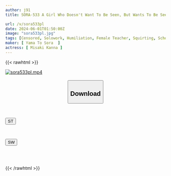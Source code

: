 ```yaml
---
author: j91
title: SORA-533 A Girl Who Doesn't Want To Be Seen, But Wants To Be Seen. Obedient Exhibitionist. She Wanders Around Naked To Catch An Underwear Thief, But The Thief Sees Her Naked Instead, And She Becomes Addicted To The Pleasure Of Shame And Starts Urinating... Misaki Kanna

url: /v/sora533pl
date: 2024-06-01T01:50:00Z
image: "sora533pl.jpg"
tags: [Censored, Solowork, Humiliation, Female Teacher, Squirting, School Stuff, Urination	]
maker: [ Yama To Sora  ]
actress: [ Misaki Kanna ]
---
```



{{< rawhtml >}}

<div class="video" data-videoid="3p8B3q0QOMIdoqZ">
    <a href="javascript:;">
        <img src="/v/sora533pl/sora533pl.jpg" width="WIDTH" height="HEIGHT" alt="sora533pl.mp4" loading="lazy">
    </a>
</div>

<script type="text/javascript" src="https://j91.asia/asset/on-demand-st.js"></script>

<br>
  <link rel="stylesheet" href="https://j91.asia/asset/bs5.css">
  
  <center>
  <button class="btn btn-primary" type="button" data-bs-toggle="collapse" data-bs-target=".multi-collapse" aria-expanded="false" aria-controls="multiCollapseExample1 multiCollapseExample2"><h2>Download</h2></button></center>
</p>
<div class="row">
  <div class="col">
    <div class="collapse multi-collapse" id="multiCollapseExample1">
      <div class="card card-body">
	      	      <br>
<div class="buttons">  
<p><a href="/v/sora533pl/st.html" target="_blank"><button class="btn-hover color-3"><i class="fa fa-download"></i> ST</button></a></p></div>
    </div>
  </div>
</div>
  <div class="col">
    <div class="collapse multi-collapse" id="multiCollapseExample2">
      <div class="card card-body">
	      <br>
<div class="buttons">
<p><a href="/v/sora533pl/sw.html" target="_blank"><button class="btn-hover color-2"><i class="fa fa-download"></i> SW</button></a></p></div>
<br><br>
      </div>
    </div>
  </div>
</div>

{{< /rawhtml >}}